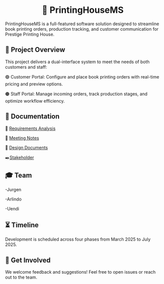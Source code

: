 
<div align="center">

# 🎯 **PrintingHouseMS**

</div>
PrintingHouseMS is a full-featured software solution designed to streamline book printing orders, production tracking, and customer communication for Prestige Printing House.


## 📝 Project Overview

This project delivers a dual-interface system to meet the needs of both customers and staff:

  🟢 Customer Portal: Configure and place book printing orders with real-time pricing and preview options.
  
  🟠 Staff Portal: Manage incoming orders, track production stages, and optimize workflow efficiency.
  

## 📂 Documentation

  📘 [Requirements Analysis](requirements-analysis.md)
  
  📝 [Meeting Notes](notes.md)
  
  📐 [Design Documents](docs.md)

  ✒️[Stakeholder](stakeholder.md)
  

## 🎓 Team

  -Jurgen
  
  -Arlindo
  
  -Uendi
  
##  ⏳ Timeline
Development is scheduled across four phases from March 2025 to July 2025.

## 🚀 Get Involved
We welcome feedback and suggestions! Feel free to open issues or reach out to the team.


